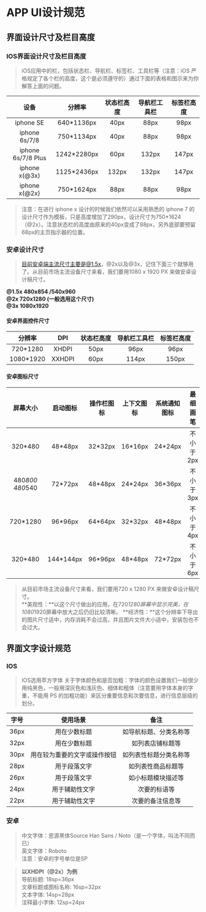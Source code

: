 # APP UI设计规范

## 界面设计尺寸及栏目高度

### IOS界面设计尺寸及栏目高度

> iOS应用中的栏，包括状态栏、导航栏、标签栏、工具栏等（注意：iOS 严格规定了各个栏的高度，这个是必须遵守的）通过下面的表格和图示来为你解答上面的问题。

| 设备 | 分辨率 | 状态栏高度 | 导航栏工具栏 | 标签栏高度 |
| :----:| :----: | :----: | :----: | :----: |
| iphone SE | 640*1136px | 40px | 88px | 98px | 
| iphone 6s/7/8 | 750*1134px | 40px | 88px | 98px |
| iphone 6s/7/8 Plus | 1242*2280px | 60px | 132px | 147px |
| iphone x(@3x) | 1125*2436px | 132px | 132px | 147px |
| iphone x(@2x) | 750*1624px | 88px | 88px | 98px |

>注意：在进行 iphone x 设计的时候我们依然可以采用熟悉的 iphone 7 的设计尺寸作为模板，只是高度增加了290px，设计尺寸为750*1624（@2x）。注意状态栏的高度由原来的40px变成了88px，另外底部要预留68px的主页指示器的位置。


### 安卓设计尺寸

> 目前安卓端主流尺寸主要是@1.5x，@2x以及@3x，记住下面三个就够用了。从目前市场主流设备尺寸来看，我们要用1080 x 1920 PX 来做安卓设计稿尺寸。

**@1.5x    480x854 /540x960** <br/>
**@2x      720x1280 (一般选用这个尺寸)** <br/>
**@3x      1080x1920**

#### 安卓界面控件尺寸

| 分辨率 | DPI | 状态栏高度 | 导航栏工具栏 | 标签栏高度 |
| :----:| :----: | :----: | :----: | :----: |
| 720*1280 | XHDPI | 50px | 96px | 96px | 
| 1080*1920 | XXHDPI | 60px | 114px | 150px |

#### 安卓图标尺寸

| 屏幕大小 | 启动图标 | 操作栏图标 | 上下文图标 | 系统通知图标 | 最细画笔 |
| :----:| :----: | :----: | :----: | :----: | :----: |
| 320*480 | 48*48px | 32*32px | 16*16px | 24*24px | 不小于2px |
| 480*800 <br/> 480*540 | 72*72px | 48*48px | 24*24px | 36*36px | 不小于3px |
| 720*1280 | 96*96px | 64*64px | 32*32px | 48*48px | 不小于4px |
| 320*480 | 144*144px | 96*96px | 48*48px | 72*72px | 不小于6px |

> 从目前市场主流设备尺寸来看，我们要用720 x 1280 PX 来做安卓设计稿尺寸。 <br/>
> **美观性：**以这个尺寸做出的应用，在720*1280屏幕中显示完美，在1080*1920屏幕中放大之后仍旧比较清晰。
> **经济性：**这个分辨率下导出的图片尺寸适中，内存消耗不会过高，并且图片文件大小适中，安装包也不会过大。


## 界面文字设计规范

### IOS

> IOS选用苹方字体
> 关于字体颜色和是否加粗：字体的颜色设置我们一般很少用纯黑色，一般用深灰色和浅灰色、细体和粗体（注意要用字体本身的字重，不能用 PS 的加粗功能）来区分重要信息和次要信息，进行信息层级的划分。

| 字号 | 使用场景 | 备注 |
| :----:| :----: | :----: | 
| 36px | 用在少数标题 | 如导航标题、分类名称等 |
| 32px | 用在少数标题 | 如列表店铺标题等 |
| 30px | 用在较为重要的文字或操作按钮 | 如列表性标题分类名称等 |
| 28px | 用于段落文字 | 如列表性商品标题等 |
| 26px | 用于段落文字 | 如小标题模块描述等 |
| 24px | 用于辅助性文字 | 次要的标语等 |
| 22px | 用于辅助性文字 | 次要的备注信息等 |


### 安卓

> 中文字体：思源黑体Source Han Sans / Noto（是一个字体，叫法不同而已） <br/>
> 英文字体：Roboto <br/>
> 注意：安卓的字号单位是SP

> **以XHDPI（@2x）为例** <br/>
> 导航标题: 18sp=36px <br/>
> 文章标题或图标名称: 16sp=32px <br/>
> 文本字体: 14sp=28px <br/>
> 注释最小字体: 12sp=24px





























